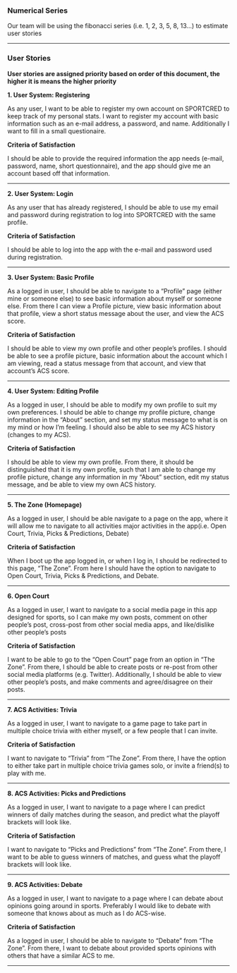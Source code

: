 ### Numerical Series

Our team will be using the fibonacci series (i.e. 1, 2, 3, 5, 8, 13…) to estimate user stories

---

### User Stories

**User stories are assigned priority based on order of this document, the higher it is means the higher priority**

**1. User System: Registering**

As any user, I want to be able to register my own account on SPORTCRED to keep track of my personal stats. I want to register my account with basic information such as an e-mail address, a password, and name. Additionally I want to fill in a small questionaire.

**Criteria of Satisfaction**

I should be able to provide the required information the app needs (e-mail, password, name, short questionnaire), and the app should give me an account based off that information.

---

**2. User System: Login**

As any user that has already registered, I should be able to use my email and password during registration to log into SPORTCRED with the same profile.

**Criteria of Satisfaction**

I should be able to log into the app with the e-mail and password used during registration.

---

**3. User System: Basic Profile**

As a logged in user, I should be able to navigate to a “Profile” page (either mine or someone else) to see basic information about myself or someone else. From there I can view a Profile picture, view basic information about that profile, view a short status message about the user, and view the ACS score.

**Criteria of Satisfaction**

I should be able to view my own profile and other people’s profiles. I should be able to see a profile picture, basic information about the account which I am viewing, read a status message from that account, and view that account’s ACS score.

---

**4. User System: Editing Profile**

As a logged in user, I should be able to modify my own profile to suit my own preferences. I should be able to change my profile picture, change information in the “About” section, and set my status message to what is on my mind or how I’m feeling. I should also be able to see my ACS history (changes to my ACS).

**Criteria of Satisfaction**

I should be able to view my own profile. From there, it should be distinguished that it is my own profile, such that I am able to change my profile picture, change any information in my “About” section, edit my status message, and be able to view my own ACS history.

---

**5. The Zone (Homepage)**

As a logged in user, I should be able navigate to a page on the app, where it will allow me to navigate to all activities major activities in the app(i.e. Open Court, Trivia, Picks & Predictions, Debate)

**Criteria of Satisfaction**

When I boot up the app logged in, or when I log in, I should be redirected to this page, “The Zone”. From here I should have the option to navigate to Open Court, Trivia, Picks & Predictions, and Debate.

---

**6. Open Court**

As a logged in user, I want to navigate to a social media page in this app designed for sports, so I can make my own posts, comment on other people’s post, cross-post from other social media apps, and like/dislike other people’s posts

**Criteria of Satisfaction**

I want to be able to go to the “Open Court” page from an option in “The Zone”. From there, I should be able to create posts or re-post from other social media platforms (e.g. Twitter). Additionally, I should be able to view other people’s posts, and make comments and agree/disagree on their posts.

---

**7. ACS Activities: Trivia**

As a logged in user, I want to navigate to a game page to take part in multiple choice trivia with either myself, or a few people that I can invite.

**Criteria of Satisfaction**

I want to navigate to “Trivia” from “The Zone”. From there, I have the option to either take part in multiple choice trivia games solo, or invite a friend(s) to play with me.

---

**8. ACS Activities: Picks and Predictions**

As a logged in user, I want to navigate to a page where I can predict winners of daily matches during the season, and predict what the playoff brackets will look like.

**Criteria of Satisfaction**

I want to navigate to “Picks and Predictions” from “The Zone”. From there, I want to be able to guess winners of matches, and guess what the playoff brackets will look like.

---

**9. ACS Activities: Debate**

As a logged in user, I want to navigate to a page where I can debate about opinions going around in sports. Preferably I would like to debate with someone that knows about as much as I do ACS-wise.

**Criteria of Satisfaction**

As a logged in user, I should be able to navigate to “Debate” from “The Zone”. From there, I want to debate about provided sports opinions with others that have a similar ACS to me.

---
